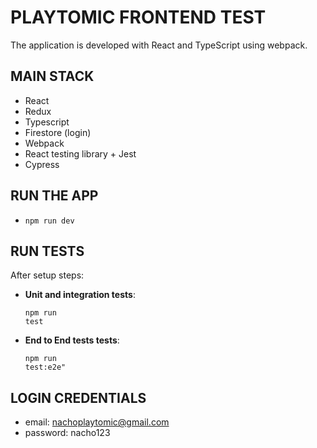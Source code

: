 # PLAYTOMIC FRONTEND TEST

The application is developed with React and TypeScript using webpack.

## MAIN STACK

- React
- Redux
- Typescript
- Firestore (login)
- Webpack
- React testing library + Jest
- Cypress

## RUN THE APP

- <pre><code>npm run dev</code></pre>

## RUN TESTS

After setup steps:

- **Unit and integration tests**: <pre><code>npm run test</code></pre>
- **End to End tests tests**: <pre><code>npm run test:e2e"</code></pre>

## LOGIN CREDENTIALS

- email: nachoplaytomic@gmail.com
- password: nacho123
